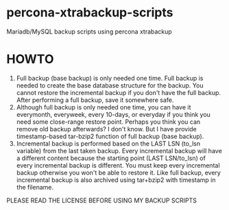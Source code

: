 # percona-xtrabackup-scripts
Mariadb/MySQL backup scripts using percona xtrabackup

# HOWTO
1. Full backup (base backup) is only needed one time. Full backup is needed to create the base database structure for the backup. You cannot restore the incremental backup if you don't have the full backup. After performing a full backup, save it somewhere safe.
2. Although full backup is only needed one time, you can have it everymonth, everyweek, every 10-days, or everyday if you think you need some close-range restore point. Perhaps you think you can remove old backup afterwards? I don't know. But I have provide timestamp-based tar-bzip2 function of full backup (base backup).
3. Incremental backup is performed based on the LAST LSN (to_lsn variable) from the last taken backup. Every incremental backup will have a different content because the starting point (LAST LSN/to_lsn) of every incremental backup is different. You must keep every incremental backup otherwise you won't be able to restore it. Like full backup, every incremental backup is also archived using tar+bzip2 with timestamp in the filename.

PLEASE READ THE LICENSE BEFORE USING MY BACKUP SCRIPTS
